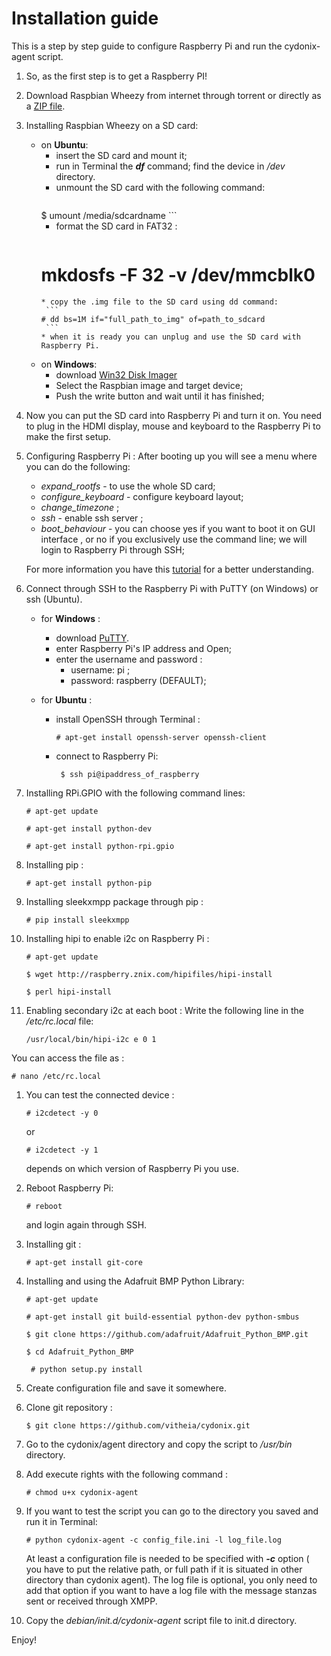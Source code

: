 Installation guide
=================

   This is a step by step guide to configure Raspberry Pi and run the cydonix-agent script.

1. So, as the first step is to get a Raspberry PI!
1. Download Raspbian Wheezy from internet through torrent or directly as a [ZIP file](http://www.raspberrypi.org/downloads/).
1. Installing Raspbian Wheezy on a SD card:
     * on **Ubuntu**:
       * insert the SD card and mount it;
       * run in Terminal the ***df*** command; find the device in */dev* directory.
       * unmount the SD card with the following command:
           ``` 
        $ umount /media/sdcardname 
            ```
       * format the SD card in FAT32 :
          ``` 
        # mkdosfs -F 32 -v /dev/mmcblk0 
          ```
       * copy the .img file to the SD card using dd command:
           ```
        # dd bs=1M if="full_path_to_img" of=path_to_sdcard 
           ```
       * when it is ready you can unplug and use the SD card with Raspberry Pi.
     * on **Windows**:
       * download [Win32 Disk Imager](http://sourceforge.net/projects/win32diskimager/)
       * Select the Raspbian image and target device;
       * Push the write button and wait until it has finished;
1. Now you can put the SD card into Raspberry Pi and turn it on. You need to plug in the HDMI display, mouse and keyboard to the Raspberry Pi to make the first setup.

1. Configuring Raspberry Pi :
   After booting up you will see a menu where you can do the following:
     * *expand_rootfs* - to  use the whole SD card;
     * *configure_keyboard* - configure keyboard layout;
     * *change_timezone* ;
     * *ssh* - enable ssh server ;
     * *boot_behaviour* - you can choose yes if you want to boot it on GUI interface , or no if you exclusively use the command line; we will login to Raspberry Pi through SSH;
    
   For more information you have this [tutorial](https://learn.adafruit.com/adafruits-raspberry-pi-lesson-2-first-time-configuration/overview) for a better understanding.

1. Connect through SSH to the Raspberry Pi with PuTTY (on Windows) or ssh (Ubuntu).
   * for **Windows** : 
     * download [PuTTY](http://www.putty.org/).
     * enter Raspberry Pi's IP address and Open;
     * enter the username and password :
          * username: pi ;
          * password: raspberry (DEFAULT);

   * for **Ubuntu** :
     * install OpenSSH through Terminal :
       ``` 
       # apt-get install openssh-server openssh-client 
       ```
     * connect to Raspberry Pi:
       ``` 
        $ ssh pi@ipaddress_of_raspberry 
       ```

1. Installing RPi.GPIO with the following command lines:
    ```
    # apt-get update
    ```
    ```
    # apt-get install python-dev
    ```
    ```
    # apt-get install python-rpi.gpio
    ```

1. Installing pip :
    ``` 
    # apt-get install python-pip 
    ```

1. Installing sleekxmpp package through pip : 
    ```
    # pip install sleekxmpp 
    ```

1. Installing hipi to enable i2c on Raspberry Pi :
    ``` 
    # apt-get update 
    ```
    ``` 
    $ wget http://raspberry.znix.com/hipifiles/hipi-install 
    ```
    ``` 
    $ perl hipi-install 
    ```

1. Enabling secondary i2c at each boot :
  Write the following line in the */etc/rc.local* file:
   ``` 
   /usr/local/bin/hipi-i2c e 0 1 
   ```
  You can access the file as :
   ``` 
   # nano /etc/rc.local 
   ```

1. You can test the connected device :
   ``` 
   # i2cdetect -y 0 
   ```
   or 
   ``` 
   # i2cdetect -y 1 
   ```

   depends on which version of Raspberry Pi you use.   

1. Reboot Raspberry Pi:
    ``` 
    # reboot
    ```
    and login again through SSH.  

1. Installing git :
    ``` 
    # apt-get install git-core 
    ```

1. Installing and using the Adafruit BMP Python Library:
    ``` 
    # apt-get update 
    ```
    ``` 
    # apt-get install git build-essential python-dev python-smbus 
    ```
    ```
    $ git clone https://github.com/adafruit/Adafruit_Python_BMP.git 
    ```
    ```
    $ cd Adafruit_Python_BMP 
    ```
    ```
     # python setup.py install
    ```

1. Create configuration file and save it somewhere.
1. Clone git repository :
    ``` 
    $ git clone https://github.com/vitheia/cydonix.git 
    ```

1. Go to the cydonix/agent directory and copy the script to */usr/bin* directory. 

1. Add execute rights with the following command :
    ```
    # chmod u+x cydonix-agent 
    ```

1. If you want to test the script you can go to the directory you saved and run it in Terminal:
   ```
   # python cydonix-agent -c config_file.ini -l log_file.log 
   ```
   At least a configuration file is needed to be specified with ***-c*** option ( you have to put the relative path, or full path if it is situated in other directory than cydonix agent). The log file is optional, you only need to add that option if you want to have a log file with the message stanzas sent or received through XMPP. 

1. Copy the *debian/init.d/cydonix-agent* script file to init.d directory.
 

Enjoy!
